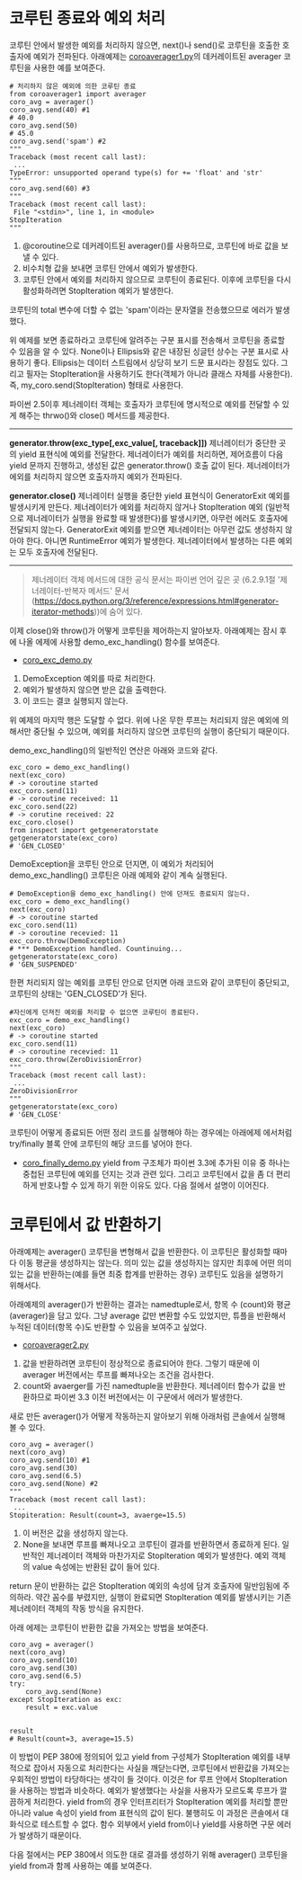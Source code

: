 <!-- 
- [UML클래스전략패턴](https://github.com/hyeonDD/fluent_python/blob/master/Part16/ex16-5~6/UML_class_diagram.png)
 -->
# 코루틴 종료와 예외 처리

코루틴 안에서 발생한 예외를 처리하지 않으면, next()나 send()로 코루틴을 호출한 호출자에 예외가 전파된다. 아래예제는 [coroaverager1.py](https://github.com/hyeonDD/fluent_python/blob/master/Part16/ex16-5~6/coroaverager1.py)의 데커레이트된 averager 코루틴을 사용한 예를 보여준다.

```
# 처리하지 않은 예외에 의한 코루틴 종료
from coroaverager1 import averager
coro_avg = averager()
coro_avg.send(40) #1
# 40.0
coro_avg.send(50)
# 45.0
coro_avg.send('spam') #2
"""
Traceback (most recent call last):
 ...
TypeError: unsupported operand type(s) for += 'float' and 'str'
"""
coro_avg.send(60) #3
"""
Traceback (most recent call last):
 File "<stdin>", line 1, in <module>
StopIteration
"""
```
1. @coroutine으로 데커레이트된 averager()를 사용하므로, 코루틴에 바로 값을 보낼 수 있다.
2. 비수치형 값을 보내면 코루틴 안에서 예외가 발생한다.
3. 코루틴 안에서 예외를 처리하지 않으므로 코루틴이 종료된다. 이후에 코루틴을 다시 활성화하려면 StopIteration 예외가 발생한다.

코루틴의 total 변수에 더할 수 없는 'spam'이라는 문자열을 전송했으므로 에러가 발생했다.

위 예제를 보면 종료하라고 코루틴에 알려주는 구분 표시를 전송해서 코루틴을 종료할 수 있음을 알 수 있다. None이나 Ellipsis와 같은 내장된 싱글턴 상수는 구분 표시로 사용하기 좋다. Ellipsis는 데이터 스트림에서 상당히 보기 드문 표시라는 장점도 있다. 그리고 필자는 StopIteration을 사용하기도 한다(객체가 아니라 클래스 자체를 사용한다). 즉, my_coro.send(StopIteration) 형태로 사용한다.

파이썬 2.5이후 제너레이터 객체는 호출자가 코루틴에 명시적으로 예외를 전달할 수 있게 해주는 thrwo()와 close() 메서드를 제공한다.

---

**generator.throw(exc_type[,exc_value[, traceback]])**
제너레이터가 중단한 곳의 yield 표현식에 예외를 전달한다. 제너레이터가 예외를 처리하면, 제어흐름이 다음 yield 문까지 진행하고, 생성된 값은 generator.throw() 호출 값이 된다. 제너레이터가 에외를 처리하지 않으면 호출자까지 예외가 전파된다.

**generator.close()**
제너레이터 실행을 중단한 yield 표현식이 GeneratorExit 예외를 발생시키게 만든다. 제너레이터가 예외를 처리하지 않거나 StopIteration 예외 (일반적으로 제너레이터가 실행을 완료할 때 발생한다)를 발생시키면, 아무런 에러도 호출자에 전달되지 않는다. GeneratorExit 예외를 받으면 제너레이터는 아무런 값도 생성하지 않아야 한다. 아니면 RuntimeError 예외가 발생한다. 제너레이터에서 발생하는 다른 예외는 모두 호출자에 전달된다.

---
> 제너레이터 객체 메서드에 대한 공식 문서는 파이썬 언어 깊은 곳 (6.2.9.1절 '제너레이터-반복자 메서드' 문서 (https://docs.python.org/3/reference/expressions.html#generator-iterator-methods))에 숨어 있다.

이제 close()와 throw()가 어떻게 코루틴을 제어하는지 알아보자. 아래예제는 잠시 후에 나올 에제에 사용할 demo_exc_handling() 함수를 보여준다.

- [coro_exc_demo.py](https://github.com/hyeonDD/fluent_python/blob/master/Part16/ex16-5~6/coro_exc_demo.py)
1. DemoException 예외를 따로 처리한다.
2. 예외가 발생하지 않으면 받은 값을 출력한다.
3. 이 코드는 결코 실행되지 않는다.

위 예제의 마지막 행은 도달할 수 없다. 위에 나온 무한 루프는 처리되지 않은 예외에 의해서만 중단될 수 있으며, 예외를 처리하지 않으면 코루틴의 실행이 중단되기 때문이다.

demo_exc_handling()의 일반적인 연산은 아래와 코드와 같다.
```
exc_coro = demo_exc_handling()
next(exc_coro)
# -> coroutine started
exc_coro.send(11)
# -> coroutine received: 11
exc_coro.send(22)
# -> corutine received: 22
exc_coro.close()
from inspect import getgeneratorstate
getgeneratorstate(exc_coro)
# 'GEN_CLOSED'
```
DemoException을 코루틴 안으로 던지면, 이 예외가 처리되어 demo_exc_handling() 코루틴은 아래 예제와 같이 계속 실행된다.

```
# DemoException을 demo_exc_handling() 안에 던져도 종료되지 않는다.
exc_coro = demo_exc_handling()
next(exc_coro)
# -> coroutine started
exc_coro.send(11)
# -> coroutine recevied: 11
exc_coro.throw(DemoException)
# *** DemoException handled. Countinuing...
getgeneratorstate(exc_coro)
# 'GEN_SUSPENDED'
```
한편 처리되지 않는 예외를 코루틴 안으로 던지면 아래 코드와 같이 코루틴이 중단되고, 코루틴의 상태는 'GEN_CLOSED'가 된다.
```
#자신에게 던져진 예외를 처리할 수 없으면 코루틴이 종료된다.
exc_coro = demo_exc_handling()
next(exc_coro)
# -> coroutine started
exc_coro.send(11)
# -> coroutine recevied: 11
exc_coro.throw(ZeroDivisionError)
"""
Traceback (most recent call last):
 ...
ZeroDivisionError
"""
getgeneratorstate(exc_coro)
# 'GEN_CLOSE'
```
코루틴이 어떻게 종료되든 어떤 정리 코드를 실행해야 하는 경우에는 아래에제 에서처럼 try/finally 블록 안에 코루틴의 해당 코드를 넣어야 한다.

- [coro_finally_demo.py](https://github.com/hyeonDD/fluent_python/blob/master/Part16/ex16-5~6/coro_finally_demo.py)
yield from 구조체가 파이썬 3.3에 추가된 이유 중 하나는 중첩된 코루틴에 예외를 던지는 것과 관련 있다. 그리고 코루틴에서 값을 좀 더 편리하게 반호나할 수 있게 하기 위한 이유도 있다.
다음 절에서 설명이 이어진다.

# 코루틴에서 값 반환하기
아래예제는 averager() 코루틴을 변형해서 값을 반환한다. 이 코루틴은 활성화할 때마다 이동 평균을 생성하지는 않는다. 의미 있는 값을 생성하지는 않지만 최후에 어떤 의미 있는 값을 반환하는(예를 들면 최중 합계를 반환하는 경우) 코루틴도 있음을 설명하기 위해서다.

아래예제의 averager()가 반환하는 결과는 namedtuple로서, 항목 수 (count)와 평균(averager)을 담고 있다. 그냥 average 값만 변환할 수도 있었지만, 튜플을 반환해서 누적된 데이터(항목 수)도 반환할 수 있음을 보여주고 싶었다.

- [coroaverager2.py](https://github.com/hyeonDD/fluent_python/blob/master/Part16/ex16-5~6/coroaverager2.py)
1. 값을 반환하려면 코루틴이 정상적으로 종료되어야 한다. 그렇기 때문에 이 averager 버전에서는 루프를 빠져나오는 조건을 검사한다.
2. count와 avaerger를 가진 namedtuple을 반환한다. 제너레이터 함수가 값을 반환하므로 파이썬 3.3 이전 버전에서는 이 구문에서 에러가 발생한다.

새로 만든 averager()가 어떻게 작동하는지 알아보기 위해 아래처럼 콘솔에서 실행해 볼 수 있다.
```
coro_avg = averager()
next(coro_avg)
coro_avg.send(10) #1
coro_avg.send(30)
coro_avg.send(6.5)
coro_avg.send(None) #2
"""
Traceback (most recent call last):
 ...
Stopiteration: Result(count=3, avaerge=15.5)
```
1. 이 버전은 값을 생성하지 않는다.
2. None을 보내면 루프를 빠져나오고 코루틴이 결과를 반환하면서 종료하게 된다. 일반적인 제너레이터 객체와 마찬가지로 StopIteration 예외가 발생한다. 예외 객체의 value 속성에는 반환된 값이 들어 있다.

return 문이 반환하는 값은 StopIteration 예외의 속성에 담겨 호출자에 밀반임됨에 주의하라. 약간 꼼수를 부렸지만, 실행이 완료되면 StopIteration 예외를 발생시키는 기존 제너레이터 객체의 작동 방식을 유지한다.

아래 에제는 코루틴이 반환한 값을 가져오는 방법을 보여준다.
```
coro_avg = averager()
next(coro_avg)
coro_avg.send(10)
coro_avg.send(30)
coro_avg.send(6.5)
try:
    coro_avg.send(None)
except StopIteration as exc:
    result = exc.value


result
# Result(count=3, average=15.5)
```
이 방법이 PEP 380에 정의되어 있고 yield from 구성체가 StopIteration 예외를 내부적으로 잡아서 자동으로 처리한다는 사실을 깨닫는다면, 코루틴에서 반환값을 가져오는 우회적인 방법이 타당하다는 생각이 들 것이다. 이것은 for 루프 안에서 StopIteration을 사용하는 방법과 비슷하다. 예외가 발생했다는 사실을 사용자가 모르도록 루프가 깔끔하게 처리한다. yield from의 경우 인터프리터가 StopIteration 예외를 처리할 뿐만 아니라 value 속성이 yield from 표현식의 값이 된다. 불행히도 이 과정은 콘솔에서 대화식으로 테스트할 수 없다. 함수 외부에서 yield from이나 yield를 사용하면 구문 에러가 발생하기 때문이다.

다음 절에서는 PEP 380에서 의도한 대로 결과를 생성하기 위해 averager() 코루틴을 yield from과 함께 사용하는 예를 보여준다.